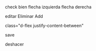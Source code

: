 check bien
<i class="fas fa-check"></i>
flecha izquierda
<i class="far fa-arrow-alt-circle-left fs-2"></i>
flecha derecha
<i class="far fa-arrow-alt-circle-right" ></i>

editar<i class="fas fa-edit"></i>
Eliminar <i class="fas fa-trash-alt"></i>
Add<i class="fas fa-plus-square"></i>

class="d-flex justify-content-between"

save <i class="fas fa-save"></i>

deshacer <i class="fas fa-undo-alt"></i>
